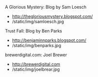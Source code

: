 A Glorious Mystery: Blog by Sam Loesch

* http://thegloriousmystery.blogspot.com/
* /static/img/samloesch.jpg

Trust Fall: Blog by Ben Parks

* http://benjaminnparks.blogspot.com/
* /static/img/benparks.jpg

brewerdigital.com: Joel Brewer

* http://brewerdigital.com
* /static/img/joelbrear.jpg